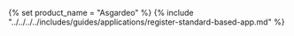 {% set product_name = "Asgardeo" %}
{% include "../../../../includes/guides/applications/register-standard-based-app.md" %}